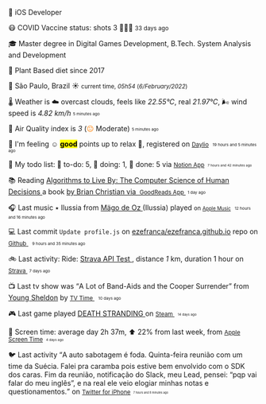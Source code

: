 
<p><span id="job"><span class="darkmode-ignore">💼</span> iOS Developer </span></p>
<p><span id="vaccine"><span class="darkmode-ignore">😷&nbsp;</span>COVID Vaccine status: shots 3 <span class="darkmode-ignore">💉💉💉</span> <small class="text-muted">33 days ago </small></span></p>
<p><span class="darkmode-ignore">🎓&nbsp;</span><span id="studies">Master degree in Digital Games Development, B.Tech. System Analysis and Development</span></p>
<p><span class="darkmode-ignore">🌱&nbsp;</span><span id="studies">Plant Based diet since 2017</span></p>
<p><span class="darkmode-ignore">📍&nbsp;</span><span id="location"><span class="new-box">São Paulo, Brazil <span class="darkmode-ignore">☀️</span>  <small class="text-muted"> current time, <var>05h</var><var>54</var> (<var>6/February/2022</var>)</small></span></span></p>
<p><span class="darkmode-ignore">🌡&nbsp;</span><span id="weather"><span class="new-box">Weather is <span class="darkmode-ignore">☁️</span> overcast clouds, feels like <var>22.55°C</var>, real <var>21.97°C</var>, <span class="darkmode-ignore">🌬</span> wind speed is <var> 4.82 km/h</var> <sub><sup><small class="text-muted">5 minutes ago </small></sup></sub></span></span></p>
<p><span class="darkmode-ignore">💨&nbsp;</span><span id="airquality"><span class="new-box">Air Quality index is <var>3</var> (<span class="darkmode-ignore" style="color: transparent; text-shadow: 0 0 0#ff7e00"><span class="darkmode-ignore">😐</span></span> Moderate) <sub><sup><small class="text-muted">5 minutes ago </small></sup></sub></span></span></p>
<p><span class="darkmode-ignore">🧠&nbsp;</span><span id="mood"><span class="new-box">I'm feeling <span class="darkmode-ignore">☺️</span> <mark><strong>good</strong></mark> points up to relax <span class="darkmode-ignore">💆</span>, registered on <a class="darkmode-ignore" href="https://daylio.net/"><small class="darkmode-ignore">Daylio</small></a>&nbsp; <sub><sup><small class="text-muted">19 hours and 5 minutes  ago </small></sup></sub> </span></span></p>
<p><span class="darkmode-ignore">📝&nbsp;</span><span id="todo"><span class="new-box">My todo list: <span class="darkmode-ignore">📕</span> to-do: 5, <span class="darkmode-ignore">📒</span> doing: 1, <span class="darkmode-ignore">📗</span> done: 5 via <a href="https://www.notion.so/ezefranca/"><small class="darkmode-ignore">Notion App</small></a><small>&nbsp; <sub><sup><small class="text-muted">7 hours and 42 minutes  ago </small></sup></sub></small></span></span></p>
<p><span class="darkmode-ignore">📚&nbsp;</span><span id="book"><span class="new-box">Reading <a class="darkmode-ignore" href="https://www.goodreads.com/book/show/25666050-algorithms-to-live-by"> Algorithms to Live By: The Computer Science of Human Decisions </a> a book <a class="darkmode-ignore" href="https://www.goodreads.com/author/show/4199891.Brian_Christian"> by Brian Christian via </a><a class="darkmode-ignore" href="https://www.goodreads.com/user/show/21512585"> <small class="darkmode-ignore">&nbsp;GoodReads App&nbsp;</small></a> <sub><sup><small class="text-muted">1 day ago </small></sup></sub></span></span></p>
<p><span class="darkmode-ignore">🎧&nbsp;</span><span id="lastfm"><span class="new-box">Last music ٭ Ilussia from <a class="darkmode-ignore" href="https://www.last.fm/music/M%C3%A4go+de+Oz/_/Ilussia"> Mägo de Oz </a> (Ilussia) played <small>on <a class="darkmode-ignore" href="https://music.apple.com/profile/ezequielapp"><small class="darkmode-ignore">Apple Music</small></a></small>&nbsp; <sub><sup><small class="text-muted">12 hours and 16 minutes  ago </small></sup></sub></span></span></p>
<p><span class="darkmode-ignore">💻&nbsp;</span><span id="github"><span class="new-box">Last commit <code>Update profile.js</code> on <a class="darkmode-ignore" href="https://github.com/ezefranca/ezefranca.github.io/commit/fe7a3a3cc4661791641681153bf48b349dd31f2b"> ezefranca/ezefranca.github.io</a> repo on <a class="darkmode-ignore" href="https://github.com/ezefranca/ezefranca.github.io/commit/fe7a3a3cc4661791641681153bf48b349dd31f2b"> <small class="darkmode-ignore">Github</small> </a>&nbsp; <sub><sup><small class="text-muted">9 hours and 35 minutes  ago </small></sup></sub></span></span></p>
<p><span class="darkmode-ignore">🚲&nbsp;</span><span id="strava"><span class="new-box">Last activity: Ride: <a class="darkmode-ignore" href="https://bit.ly/3r9rzup"> Strava API Test </a>, distance <var>1</var> km, duration 1 hour on <a class="darkmode-ignore" href="https://bit.ly/3r9rzup"> <small class="darkmode-ignore">Strava&nbsp;</small></a> <sub><sup><small class="text-muted">7 days ago </small></sup></sub></span></span></p>
<p><span class="darkmode-ignore">📺&nbsp;</span><span id="tv"><span class="new-box">Last tv show was <q class="markquote">A Lot of Band-Aids and the Cooper Surrender</q> from <a class="darkmode-ignore" href="https://www.tvtime.com/en/show/328724/episode/8929346 ">Young Sheldon</a> by <a class="darkmode-ignore" href="https://www.tvtime.com/en/show/328724/episode/8929346 "><small class="darkmode-ignore">TV Time </small></a>&nbsp; <sub><sup><small class="text-muted">10 days ago </small></sup></sub></span></span></p>
<p><span class="darkmode-ignore">🎮&nbsp;</span><span id="steam"><span class="new-box">Last game played <a class="darkmode-ignore" href="https://store.steampowered.com/app/1316286541 "> DEATH STRANDING </a> on <a class="darkmode-ignore" href="https://steamcommunity.com/id/ezequielapp/ "><small class="darkmode-ignore">Steam </small></a><small class="darkmode-ignore">&nbsp;  <sub><sup><small class="text-muted">14 days ago </small></sup></sub></small></span></span></p>
<p><span class="darkmode-ignore">📱&nbsp;</span><span id="screentime"><span class="new-box">Screen time: average day 2h 37m, ⬆ 22% from last week, from <a href="https://twitter.com/ezefranca/status/1488891719399710722"><small class="darkmode-ignore">Apple Screen Time</small></a><small>&nbsp; <sub><sup><small class="text-muted">4 days ago </small></sup></sub></small></span></span></p>
<p><span class="darkmode-ignore">🐦&nbsp;</span><span id="twitter"><span class="new-box">Last activity <q class="markquote">A auto sabotagem é foda. Quinta-feira reunião com um time da Suécia. Falei pra caramba pois estive bem envolvido com o SDK dos caras. Fim da reunião, notificação do Slack, meu Lead, pensei: “pqp vai falar do meu inglês”, e na real ele veio elogiar minhas notas e questionamentos.</q> on <a class="darkmode-ignore" href="https://twitter.com/ezefranca/status/1490139483295166471"> <small class="darkmode-ignore">Twitter for iPhone<small></small></small></a><small class="darkmode-ignore"><small>&nbsp;   <sub><sup><small class="text-muted">7 hours and 8 minutes  ago </small></sup></sub></small></small></span></span></p>
